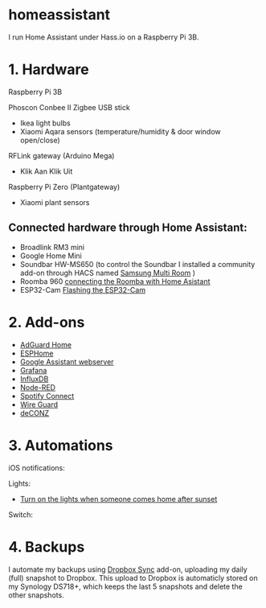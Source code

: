 # homeassistant
I run Home Assistant under Hass.io on a Raspberry Pi 3B. 

# 1. Hardware

Raspberry Pi 3B

Phoscon Conbee II Zigbee USB stick
- Ikea light bulbs
- Xiaomi Aqara sensors (temperature/humidity & door window open/close)

RFLink gateway (Arduino Mega)
- Klik Aan Klik Uit

Raspberry Pi Zero (Plantgateway)
- Xiaomi plant sensors


## Connected hardware through Home Assistant:
- Broadlink RM3 mini
- Google Home Mini
- Soundbar HW-MS650 (to control the Soundbar I installed a community add-on through HACS named [Samsung Multi Room](https://github.com/dariornelas/ha_samsung_multi_room) )
- Roomba 960 [connecting the Roomba with Home Asistant](https://github.com/NickWaterton/Roomba980-Python#how-to-get-your-usernameblid-and-password)
- ESP32-Cam [Flashing the ESP32-Cam](https://randomnerdtutorials.com/esp32-cam-video-streaming-face-recognition-arduino-ide/)
# 2. Add-ons

- [AdGuard Home](https://community.home-assistant.io/t/community-hass-io-add-on-adguard-home/90684)
- [ESPHome](https://esphome.io/)
- [Google Assistant webserver](https://community.home-assistant.io/t/community-hass-io-add-on-google-assistant-webserver-broadcast-messages-without-interrupting-music/37274)
- [Grafana](https://community.home-assistant.io/t/community-hass-io-add-on-grafana/54674)
- [InfluxDB](https://community.home-assistant.io/t/community-hass-io-add-on-influxdb/54491/9)
- [Node-RED](https://community.home-assistant.io/t/community-hass-io-add-on-node-red/55023)
- [Spotify Connect](https://community.home-assistant.io/t/community-hass-io-add-on-spotify-connect/61210)
- [Wire Guard](https://community.home-assistant.io/t/community-hass-io-add-on-wireguard/134662)
- [deCONZ](https://github.com/home-assistant/hassio-addons/tree/master/deconz)

# 3. Automations

iOS notifications:

Lights:
- [Turn on the lights when someone comes home after sunset](/automations/lights/light_woonkamer_on_home_zone_sunset.yaml)

Switch:


# 4. Backups

I automate my backups using [Dropbox Sync](https://github.com/danielwelch/hassio-dropbox-sync) add-on, uploading my daily (full) snapshot to Dropbox. This upload to Dropbox is automaticly stored on my Synology DS718+, which keeps the last 5 snapshots and delete the other snapshots. 

